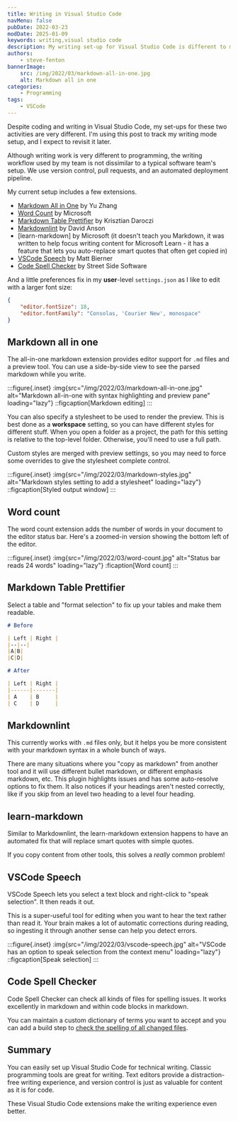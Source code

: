 ```yaml
---
title: Writing in Visual Studio Code
navMenu: false
pubDate: 2022-03-23
modDate: 2025-01-09
keywords: writing,visual studio code
description: My writing set-up for Visual Studio Code is different to my programming set-up.
authors:
    - steve-fenton
bannerImage:
    src: /img/2022/03/markdown-all-in-one.jpg
    alt: Markdown all in one
categories:
    - Programming
tags:
    - VSCode
---
```


Despite coding and writing in Visual Studio Code, my set-ups for these two activities are very different. I'm using this post to track my writing mode setup, and I expect to revisit it later.

Although writing work is very different to programming, the writing workflow used by my team is not dissimilar to a typical software team's setup. We use version control, pull requests, and an automated deployment pipeline.

My current setup includes a few extensions.

- [Markdown All in One](https://marketplace.visualstudio.com/items?itemName=yzhang.markdown-all-in-one) by Yu Zhang
- [Word Count](https://marketplace.visualstudio.com/items?itemName=ms-vscode.wordcount) by Microsoft
- [Markdown Table Prettifier](https://marketplace.visualstudio.com/items?itemName=darkriszty.markdown-table-prettify) by Krisztian Daroczi
- [Markdownlint](https://marketplace.visualstudio.com/items?itemName=DavidAnson.vscode-markdownlint) by David Anson
- [learn-markdown] by Microsoft (it doesn't teach you Markdown, it was written to help focus writing content for Microsoft Learn - it has a feature that lets you auto-replace smart quotes that often get copied in)
- [VSCode Speech](https://marketplace.visualstudio.com/items?itemName=bierner.speech) by Matt Bierner
- [Code Spell Checker](https://marketplace.visualstudio.com/items?itemName=streetsidesoftware.code-spell-checker) by Street Side Software

And a little preferences fix in my **user**-level `settings.json` as I like to edit with a larger font size:

```json
{
    "editor.fontSize": 18,
    "editor.fontFamily": "Consolas, 'Courier New', monospace"
}
```

## Markdown all in one

The all-in-one markdown extension provides editor support for `.md` files and a preview tool. You can use a side-by-side view to see the parsed markdown while you write.

:::figure{.inset}
:img{src="/img/2022/03/markdown-all-in-one.jpg" alt="Markdown all-in-one with syntax highlighting and preview pane" loading="lazy"}
::figcaption[Markdown editing]
:::

You can also specify a stylesheet to be used to render the preview. This is best done as a **workspace** setting, so you can have different styles for different stuff. When you open a folder as a project, the path for this setting is relative to the top-level folder. Otherwise, you'll need to use a full path.

Custom styles are merged with preview settings, so you may need to force some overrides to give the stylesheet complete control.

:::figure{.inset}
:img{src="/img/2022/03/markdown-styles.jpg" alt="Markdown styles setting to add a stylesheet" loading="lazy"}
::figcaption[Styled output window]
:::

## Word count

The word count extension adds the number of words in your document to the editor status bar. Here's a zoomed-in version showing the bottom left of the editor.

:::figure{.inset}
:img{src="/img/2022/03/word-count.jpg" alt="Status bar reads 24 words" loading="lazy"}
:ficaption[Word count]
:::

## Markdown Table Prettifier

Select a table and "format selection" to fix up your tables and make them readable.

```markdown
# Before

| Left | Right |
|--|--|
|A|B|
|C|D|

# After

| Left | Right |
|------|-------|
| A    | B     |
| C    | D     |
```

## Markdownlint

This currently works with `.md` files only, but it helps you be more consistent with your markdown syntax in a whole bunch of ways.

There are many situations where you "copy as markdown" from another tool and it will use different bullet markdown, or different emphasis markdown, etc. This plugin highlights issues and has some auto-resolve options to fix them. It also notices if your headings aren't nested correctly, like if you skip from an level two heading to a level four heading.

## learn-markdown

Similar to Markdownlint, the learn-markdown extension happens to have an automated fix that will replace smart quotes with simple quotes.

If you copy content from other tools, this solves a _really_ common problem!

## VSCode Speech

VSCode Speech lets you select a text block and right-click to "speak selection". It then reads it out.

This is a super-useful tool for editing when you want to hear the text rather than read it. Your brain makes a lot of automatic corrections during reading, so ingesting it through another sense can help you detect errors.

:::figure{.inset}
:img{src="/img/2022/03/vscode-speech.jpg" alt="VSCode has an option to speak selection from the context menu" loading="lazy"}
::figcaption[Speak selection]
:::

## Code Spell Checker

Code Spell Checker can check all kinds of files for spelling issues. It works excellently in markdown and within code blocks in markdown.

You can maintain a custom dictionary of terms you want to accept and you can add a build step to [check the spelling of all changed files](https://www.stevefenton.co.uk/blog/2023/10/spellcheck-changed-files/).

## Summary

You can easily set up Visual Studio Code for technical writing. Classic programming tools are great for writing. Text editors provide a distraction-free writing experience, and version control is just as valuable for content as it is for code.

These Visual Studio Code extensions make the writing experience even better.

